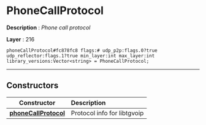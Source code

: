# PhoneCallProtocol

**Description** : *Phone call protocol*

**Layer** : 216

```tl
phoneCallProtocol#fc878fc8 flags:# udp_p2p:flags.0?true udp_reflector:flags.1?true min_layer:int max_layer:int library_versions:Vector<string> = PhoneCallProtocol;
```

---

## Constructors

| Constructor | Description |
| :---: | :--- |
| [**phoneCallProtocol**](constructor/phoneCallProtocol) | Protocol info for libtgvoip |